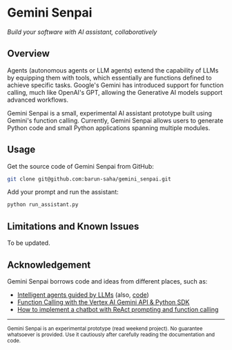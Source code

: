 # Gemini Senpai

*Build your software with AI assistant, collaboratively*



## Overview
Agents (autonomous agents or LLM agents) extend the capability of LLMs by equipping them with tools, which essentially are functions defined to achieve specific tasks. Google's Gemini has introduced support for function calling, much like OpenAI's GPT, allowing the Generative AI models support advanced workflows.

Gemini Senpai is a small, experimental AI assistant prototype built using Gemini's function calling. Currently, Gemini Senpai allows users to generate Python code and small Python applications spanning multiple modules.



## Usage

Get the source code of Gemini Senpai from GitHub:

```bash
git clone git@github.com:barun-saha/gemini_senpai.git
```

Add your prompt and run the assistant:

```bash
python run_assistant.py
```


## Limitations and Known Issues

To be updated.



## Acknowledgement

Gemini Senpai borrows code and ideas from different places, such as:

- [Intelligent agents guided by LLMs](https://www.paepper.com/blog/posts/intelligent-agents-guided-by-llms/) (also, [code](https://github.com/mpaepper/llm_agents))
- [Function Calling with the Vertex AI Gemini API & Python SDK](https://github.com/GoogleCloudPlatform/generative-ai/blob/main/gemini/function-calling/intro_function_calling.ipynb)
- [How to implement a chatbot with ReAct prompting and function calling](https://medium.com/@joanboronatruiz/how-to-implement-a-chatbot-with-react-prompting-and-function-calling-6d9badb2fd3)


-----

<sub>Gemini Senpai is an experimental prototype (read weekend project). No guarantee whatsoever is provided. Use it cautiously after carefully reading the documentation and code.</sub>